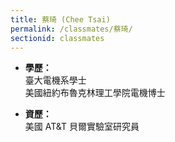 ```yaml
---
title: 蔡琦 (Chee Tsai)
permalink: /classmates/蔡琦/
sectionid: classmates
---
```


- **學歷：**<br />
  臺大電機系學士<br />
  美國紐約布魯克林理工學院電機博士

- **資歷：**<br />
  美國 AT&T 貝爾實驗室研究員

